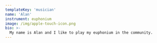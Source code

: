 ```yaml
---
templateKey: 'musician'
name: 'Alan'
instrument: euphonium
image: /img/apple-touch-icon.png
bio: >-
  My name is Alan and I like to play my euphonium in the community.
---
```

